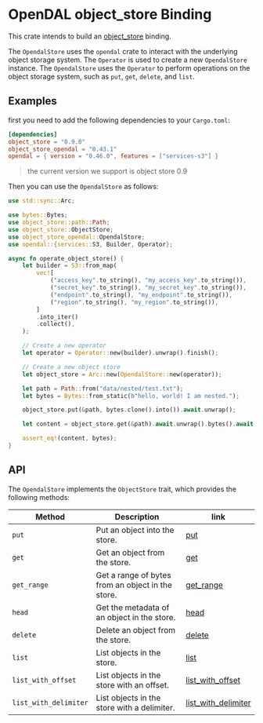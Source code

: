 # OpenDAL object_store Binding

This crate intends to build an [object_store](https://crates.io/crates/object_store) binding.

The `OpendalStore` uses the `opendal` crate to interact with the underlying object storage system. The `Operator` is used to create a new `OpendalStore` instance. The `OpendalStore` uses the `Operator` to perform operations on the object storage system, such as `put`, `get`, `delete`, and `list`.

## Examples

first you need to add the following dependencies to your `Cargo.toml`:

```toml
[dependencies]
object_store = "0.9.0"
object_store_opendal = "0.43.1"
opendal = { version = "0.46.0", features = ["services-s3"] }
```

> the current version we support is object store 0.9

Then you can use the `OpendalStore` as follows:

```rust
use std::sync::Arc;

use bytes::Bytes;
use object_store::path::Path;
use object_store::ObjectStore;
use object_store_opendal::OpendalStore;
use opendal::{services::S3, Builder, Operator};

async fn operate_object_store() {
    let builder = S3::from_map(
        vec![
            ("access_key".to_string(), "my_access_key".to_string()),
            ("secret_key".to_string(), "my_secret_key".to_string()),
            ("endpoint".to_string(), "my_endpoint".to_string()),
            ("region".to_string(), "my_region".to_string()),
        ]
        .into_iter()
        .collect(),
    );

    // Create a new operator
    let operator = Operator::new(builder).unwrap().finish();

    // Create a new object store
    let object_store = Arc::new(OpendalStore::new(operator));

    let path = Path::from("data/nested/test.txt");
    let bytes = Bytes::from_static(b"hello, world! I am nested.");

    object_store.put(&path, bytes.clone().into()).await.unwrap();

    let content = object_store.get(&path).await.unwrap().bytes().await.unwrap();

    assert_eq!(content, bytes);
}
```

## API

The `OpendalStore` implements the `ObjectStore` trait, which provides the following methods:

| Method | Description | link |
| --- | --- | --- |
| `put` | Put an object into the store. | [put](https://docs.rs/object_store/0.9.0/object_store/trait.ObjectStore.html#tymethod.put) |
| `get` | Get an object from the store. | [get](https://docs.rs/object_store/0.9.0/object_store/trait.ObjectStore.html#tymethod.get) |
| `get_range` | Get a range of bytes from an object in the store. | [get_range](https://docs.rs/object_store/0.9.0/object_store/trait.ObjectStore.html#tymethod.get_range) |
| `head` | Get the metadata of an object in the store. | [head](https://docs.rs/object_store/0.9.0/object_store/trait.ObjectStore.html#tymethod.head) |
| `delete` | Delete an object from the store. | [delete](https://docs.rs/object_store/0.9.0/object_store/trait.ObjectStore.html#tymethod.delete) |
| `list` | List objects in the store. | [list](https://docs.rs/object_store/0.9.0/object_store/trait.ObjectStore.html#tymethod.list) |
| `list_with_offset` | List objects in the store with an offset. | [list_with_offset](https://docs.rs/object_store/0.9.0/object_store/trait.ObjectStore.html#tymethod.list_with_offset) |
| `list_with_delimiter` | List objects in the store with a delimiter. | [list_with_delimiter](https://docs.rs/object_store/0.9.0/object_store/trait.ObjectStore.html#tymethod.list_with_delimiter) |
